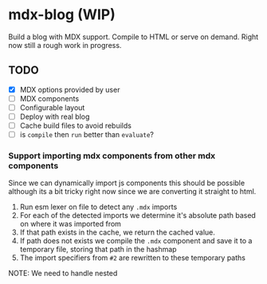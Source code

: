 # mdx-blog (WIP)

Build a blog with MDX support. Compile to HTML or serve on demand. Right now still a rough work in progress.

## TODO

- [x] MDX options provided by user
- [ ] MDX components
- [ ] Configurable layout
- [ ] Deploy with real blog
- [ ] Cache build files to avoid rebuilds
- [ ] is `compile` then `run` better than `evaluate`?

### Support importing mdx components from other mdx components

Since we can dynamically import js components this should be possible although its a bit tricky right now since we are converting it straight to html.

1. Run esm lexer on file to detect any `.mdx` imports
2. For each of the detected imports we determine it's absolute path based on where it was imported from
3. If that path exists in the cache, we return the cached value.
4. If path does not exists we compile the `.mdx` component and save it to a temporary file, storing that path in the hashmap
5. The import specifiers from `#2` are rewritten to these temporary paths

NOTE: We need to handle nested
